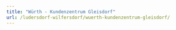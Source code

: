```yaml
---
title: "Würth - Kundenzentrum Gleisdorf"
url: /ludersdorf-wilfersdorf/wuerth-kundenzentrum-gleisdorf/
---
```

